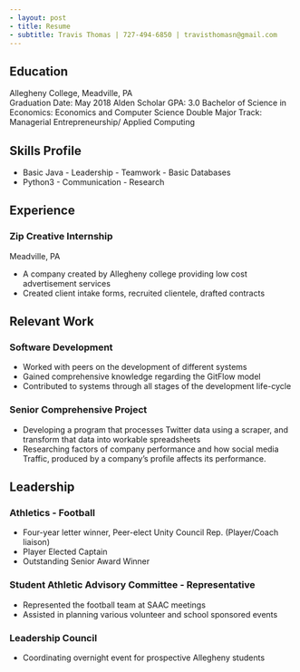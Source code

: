 ```yaml
---
- layout: post
- title: Resume
- subtitle: Travis Thomas | 727-494-6850 | travisthomasn@gmail.com
---
```

## Education
Allegheny College, Meadville, PA                                                                                                        
Graduation Date: May 2018
Alden Scholar
GPA: 3.0
Bachelor of Science in Economics: Economics and Computer Science Double Major
Track: Managerial Entrepreneurship/ Applied Computing
## Skills Profile
-	Basic Java 	- Leadership		-   Teamwork		- Basic Databases
-	Python3 	- Communication	-   Research
## Experience
### Zip Creative Internship
Meadville, PA
-	A company created by Allegheny college providing low cost advertisement services
-	Created client intake forms, recruited clientele, drafted contracts
## Relevant Work
### Software Development
-	Worked with peers on the development of different systems
-	Gained comprehensive knowledge regarding the GitFlow model
-	Contributed to systems through all stages of the development life-cycle
### Senior Comprehensive Project
-	Developing a program that processes Twitter data using a scraper, and transform that data into workable spreadsheets
-	Researching factors of company performance and how social media Traffic, produced by a company’s profile affects its performance.
## Leadership
### Athletics - Football
-	Four-year letter winner, Peer-elect Unity Council Rep. (Player/Coach liaison)
-	Player Elected Captain
-	Outstanding Senior Award Winner
### Student Athletic Advisory Committee - Representative
-	Represented the football team at SAAC meetings
-	Assisted in planning various volunteer and school sponsored events
### Leadership Council
-	Coordinating overnight event for prospective Allegheny students

